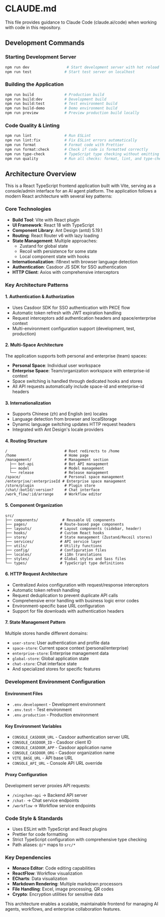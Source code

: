 # CLAUDE.md

This file provides guidance to Claude Code (claude.ai/code) when working with code in this repository.

## Development Commands

### Starting Development Server

```bash
npm run dev                 # Start development server with hot reload on port 3000
npm run test               # Start test server on localhost
```

### Building the Application

```bash
npm run build              # Production build
npm run build:dev          # Development build
npm run build:test         # Test environment build
npm run build-demo         # Demo environment build
npm run preview            # Preview production build locally
```

### Code Quality & Linting

```bash
npm run lint               # Run ESLint
npm run lint:fix           # Fix ESLint errors automatically
npm run format             # Format code with Prettier
npm run format:check       # Check if code is formatted correctly
npm run type-check         # TypeScript type checking without emitting files
npm run quality            # Run all checks: format, lint, and type-check
```

## Architecture Overview

This is a React TypeScript frontend application built with Vite, serving as a console/admin interface for an AI agent platform. The application follows a modern React architecture with several key patterns:

### Core Technologies

- **Build Tool**: Vite with React plugin
- **UI Framework**: React 18 with TypeScript
- **Component Library**: Ant Design (antd) 5.19.1
- **Routing**: React Router v6 with lazy loading
- **State Management**: Multiple approaches:
  - Zustand for global state
  - Recoil with persistence for some state
  - Local component state with hooks
- **Internationalization**: i18next with browser language detection
- **Authentication**: Casdoor JS SDK for SSO authentication
- **HTTP Client**: Axios with comprehensive interceptors

### Key Architecture Patterns

#### 1. Authentication & Authorization

- Uses Casdoor SDK for SSO authentication with PKCE flow
- Automatic token refresh with JWT expiration handling
- Request interceptors add authentication headers and space/enterprise context
- Multi-environment configuration support (development, test, production)

#### 2. Multi-Space Architecture

The application supports both personal and enterprise (team) spaces:

- **Personal Space**: Individual user workspace
- **Enterprise Space**: Team/organization workspace with enterprise-id context
- Space switching is handled through dedicated hooks and stores
- All API requests automatically include space-id and enterprise-id headers

#### 3. Internationalization

- Supports Chinese (zh) and English (en) locales
- Language detection from browser and localStorage
- Dynamic language switching updates HTTP request headers
- Integrated with Ant Design's locale providers

#### 4. Routing Structure

```
/                          # Root redirects to /home
/home                      # Home page
/management/               # Management section
  ├── bot-api              # Bot API management
  ├── model                # Model management
  └── release              # Release management
/space/                    # Personal space management
/enterprise/:enterpriseId # Enterprise space management
/store/plugin              # Plugin store
/chat/:botId/:version?     # Chat interface
/work_flow/:id/arrange     # Workflow editor
```

#### 5. Component Organization

```
src/
├── components/           # Reusable UI components
├── pages/               # Route-based page components
├── layouts/             # Layout components (sidebar, header)
├── hooks/               # Custom React hooks
├── store/               # State management (Zustand/Recoil stores)
├── services/            # API service layer
├── utils/               # Utility functions
├── config/              # Configuration files
├── locales/             # i18n translations
├── styles/              # Global styles and Sass files
└── types/               # TypeScript type definitions
```

#### 6. HTTP Request Architecture

- Centralized Axios configuration with request/response interceptors
- Automatic token refresh handling
- Request deduplication to prevent duplicate API calls
- Comprehensive error handling with business logic error codes
- Environment-specific base URL configuration
- Support for file downloads with authentication headers

#### 7. State Management Pattern

Multiple stores handle different domains:

- `user-store`: User authentication and profile data
- `space-store`: Current space context (personal/enterprise)
- `enterprise-store`: Enterprise management data
- `global-store`: Global application state
- `chat-store`: Chat interface state
- And specialized stores for specific features

### Development Environment Configuration

#### Environment Files

- `.env.development` - Development environment
- `.env.test` - Test environment
- `.env.production` - Production environment

#### Key Environment Variables

- `CONSOLE_CASDOOR_URL` - Casdoor authentication server URL
- `CONSOLE_CASDOOR_ID` - Casdoor client ID
- `CONSOLE_CASDOOR_APP` - Casdoor application name
- `CONSOLE_CASDOOR_ORG` - Casdoor organization name
- `VITE_BASE_URL` - API base URL
- `CONSOLE_API_URL` - Console API URL override

#### Proxy Configuration

Development server proxies API requests:

- `/xingchen-api` → Backend API server
- `/chat-` → Chat service endpoints
- `/workflow` → Workflow service endpoints

### Code Style & Standards

- Uses ESLint with TypeScript and React plugins
- Prettier for code formatting
- Strict TypeScript configuration with comprehensive type checking
- Path aliases: `@/*` maps to `src/*`

### Key Dependencies

- **Monaco Editor**: Code editing capabilities
- **ReactFlow**: Workflow visualization
- **ECharts**: Data visualization
- **Markdown Rendering**: Multiple markdown processors
- **File Handling**: Excel, image processing, QR codes
- **Crypto**: Encryption utilities for sensitive data

This architecture enables a scalable, maintainable frontend for managing AI agents, workflows, and enterprise collaboration features.
